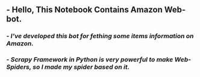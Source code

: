 <h2><left>- Hello, This Notebook Contains Amazon Web-bot. </left></h2>
<h3><I><left>- I've developed this bot for fething some items information on Amazon. </left></I></h3>
<h3><I><left>- Scrapy Framework in Python is very powerful to make Web-Spiders, so I made my spider based on it. </left></I></h3>
